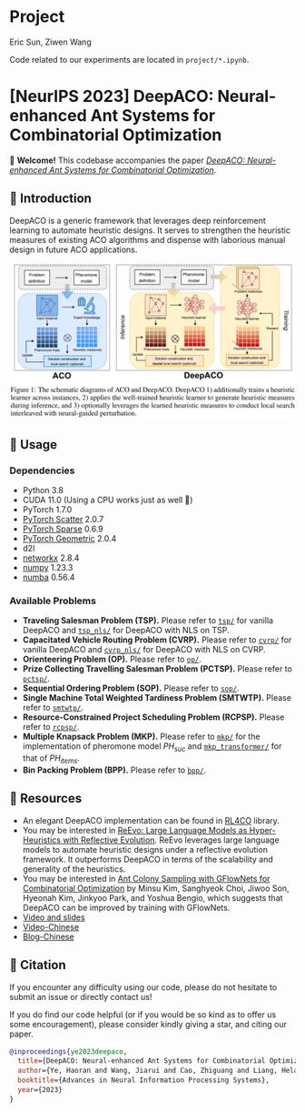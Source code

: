 # Project

Eric Sun, Ziwen Wang

Code related to our experiments are located in `project/*.ipynb`.

# [NeurIPS 2023] DeepACO: Neural-enhanced Ant Systems for Combinatorial Optimization

🥳 **Welcome!** This codebase accompanies the paper [*DeepACO: Neural-enhanced Ant Systems for Combinatorial Optimization*](https://arxiv.org/abs/2309.14032). 

## 🚀 Introduction
DeepACO is a generic framework that leverages deep reinforcement learning to automate heuristic designs. It serves to strengthen the heuristic measures of existing ACO algorithms and dispense with laborious manual design in future ACO applications.

![diagram](./diagram.png)


## 🔑 Usage

### Dependencies

- Python 3.8
- CUDA 11.0 (Using a CPU works just as well 🥺)
- PyTorch 1.7.0
- [PyTorch Scatter](https://github.com/rusty1s/pytorch_scatter) 2.0.7
- [PyTorch Sparse](https://github.com/rusty1s/pytorch_sparse) 0.6.9
- [PyTorch Geometric](https://github.com/pyg-team/pytorch_geometric) 2.0.4
- d2l
- [networkx](https://networkx.org/) 2.8.4
- [numpy](https://numpy.org/) 1.23.3
- [numba](https://numba.pydata.org/) 0.56.4

### Available Problems

- **Traveling Salesman Problem (TSP).** Please refer to [`tsp/`](/tsp) for vanilla DeepACO and [`tsp_nls/`](/tsp_nls) for DeepACO with NLS on TSP.
- **Capacitated Vehicle Routing Problem (CVRP).** Please refer to [`cvrp/`](/cvrp) for vanilla DeepACO and [`cvrp_nls/`](/cvrp_nls) for DeepACO with NLS on CVRP.
- **Orienteering Problem (OP).** Please refer to [`op/`](/op).
- **Prize Collecting Travelling Salesman Problem (PCTSP).** Please refer to [`pctsp/`](/pctsp).
- **Sequential Ordering Problem (SOP).** Please refer to [`sop/`](/sop).
- **Single Machine Total Weighted Tardiness Problem (SMTWTP).** Please refer to [`smtwtp/`](/smtwtp).
- **Resource-Constrained Project Scheduling Problem (RCPSP).** Please refer to [`rcpsp/`](/rcpsp).
- **Multiple Knapsack Problem (MKP).** Please refer to [`mkp/`](/mkp) for the implementation of pheromone model $PH_{suc}$ and [`mkp_transformer/`](/mkp_transformer) for that of $PH_{items}$.
- **Bin Packing Problem (BPP).** Please refer to [`bpp/`](/bpp).


## 🎥 Resources
- An elegant DeepACO implementation can be found in [RL4CO](https://github.com/ai4co/rl4co) library.
- You may be interested in [ReEvo: Large Language Models as Hyper-Heuristics with Reflective Evolution](https://github.com/ai4co/LLM-as-HH). ReEvo leverages large language models to automate heuristic designs under a reflective evolution framework. It outperforms DeepACO in terms of the scalability and generality of the heuristics.
- You may be interested in [Ant Colony Sampling with GFlowNets for Combinatorial Optimization](https://github.com/ai4co/gfacs) by Minsu Kim, Sanghyeok Choi, Jiwoo Son, Hyeonah Kim, Jinkyoo Park, and Yoshua Bengio, which suggests that DeepACO can be improved by training with GFlowNets.
- [Video and slides](https://neurips.cc/virtual/2023/poster/71083)
- [Video-Chinese](https://www.bilibili.com/video/BV1Pv42117mQ)
- [Blog-Chinese](https://zhuanlan.zhihu.com/p/659645922)

## 🤩 Citation
If you encounter any difficulty using our code, please do not hesitate to submit an issue or directly contact us!

If you do find our code helpful (or if you would be so kind as to offer us some encouragement), please consider kindly giving a star, and citing our paper.

```bibtex
@inproceedings{ye2023deepaco,
  title={DeepACO: Neural-enhanced Ant Systems for Combinatorial Optimization},
  author={Ye, Haoran and Wang, Jiarui and Cao, Zhiguang and Liang, Helan and Li, Yong},
  booktitle={Advances in Neural Information Processing Systems},
  year={2023}
}
```
